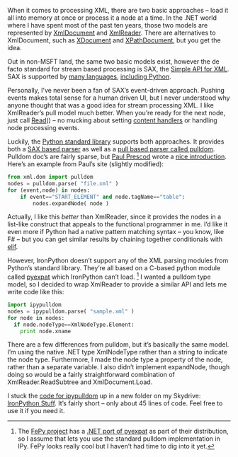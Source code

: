 When it comes to processing XML, there are two basic approaches – load
it all into memory at once or process it a node at a time. In the .NET
world where I have spent most of the past ten years, those two models
are represented by
[XmlDocument](http://msdn.microsoft.com/library/system.xml.xmldocument)
and [XmlReader](http://msdn.microsoft.com/library/system.xml.xmlreader).
There are alternatives to XmlDocument, such as
[XDocument](http://msdn.microsoft.com/library/system.xml.linq.xdocument)
and
[XPathDocument](http://msdn.microsoft.com/library/system.xml.xpath.xpathdocument),
but you get the idea.

Out in non-MSFT land, the same two basic models exist, however the de
facto standard for stream based processing is SAX, the [Simple API for
XML](http://www.saxproject.org/). SAX is supported by [many
languages](http://www.saxproject.org/langs.html), [including
Python](http://www.python.org/doc/current/lib/module-xml.sax.html).

Personally, I’ve never been a fan of SAX’s event-driven approach.
Pushing events makes total sense for a human driven UI, but I never
understood why anyone thought that was a good idea for stream processing
XML. I like XmlReader’s pull model much better. When you’re ready for
the next node, just call
[Read](http://msdn.microsoft.com/library/system.xml.xmlreader.Read)() –
no mucking about setting [content
handlers](http://www.saxproject.org/apidoc/org/xml/sax/ContentHandler.html)
or handling node processing events.

Luckily, the [Python standard
library](http://docs.python.org/lib/lib.html) supports both approaches.
It provides both a [SAX based
parser](http://docs.python.org/lib/module-xml.sax.html) as well as a
[pull based parser called
pulldom](http://docs.python.org/lib/module-xml.dom.pulldom.html).
Pulldom doc’s are fairly sparse, but [Paul
Prescod](http://www.prescod.net/) wrote a [nice
introduction](http://www.prescod.net/python/pulldom.html). Here’s an
example from Paul’s site (slightly modified):

``` python
from xml.dom import pulldom
nodes = pulldom.parse( "file.xml" )  
for (event,node) in nodes:  
    if event=="START_ELEMENT" and node.tagName=="table":  
        nodes.expandNode( node )
```

Actually, I like this *better* than XmlReader, since it provides the
nodes in a list-like construct that appeals to the functional programmer
in me. I’d like it even more if Python had a native pattern matching
syntax – you know, like F\# – but you can get similar results by
chaining together conditionals with
[elif](http://docs.python.org/ref/if.html).

However, IronPython doesn’t support any of the XML parsing modules from
Python’s standard library. They’re all based on a C-based python module
called
[pyexpat](http://docs.python.org/lib/module-xml.parsers.expat.html)
which IronPython can’t load. [^1] I wanted a pulldom type model, so I
decided to wrap XmlReader to provide a similar API and lets me write
code like this:

``` python
import ipypulldom  
nodes = ipypulldom.parse( "sample.xml" )
for node in nodes:
  if node.nodeType==XmlNodeType.Element:
    print node.xname
```

There are a few differences from pulldom, but it’s basically the same
model. I’m using the native .NET type XmlNodeType rather than a string
to indicate the node type. Furthermore, I made the node type a property
of the node, rather than a separate variable. I also didn’t implement
expandNode, though doing so would be a fairly straightforward
combination of XmlReader.ReadSubtree and XmlDocument.Load.

I stuck the [code for
ipypulldom](http://cid-0d9bc809858885a4.skydrive.live.com/self.aspx/DevHawk%20Content/IronPython%20Stuff/ipypulldom.py)
up in a new folder on my Skydrive: [IronPython
Stuff](http://cid-0d9bc809858885a4.skydrive.live.com/browse.aspx/DevHawk%20Content/IronPython%20Stuff).
It’s fairly short – only about 45 lines of code. Feel free to use it if
you need it.

[^1]: The [FePy project](http://fepy.sourceforge.net/) has a [.NET port of
pyexpat](https://fepy.svn.sourceforge.net/svnroot/fepy/trunk/lib/pyexpat.py)
as part of their distribution, so I assume that lets you use the
standard pulldom implementation in IPy. FePy looks really cool but I
haven’t had time to dig into it yet.
